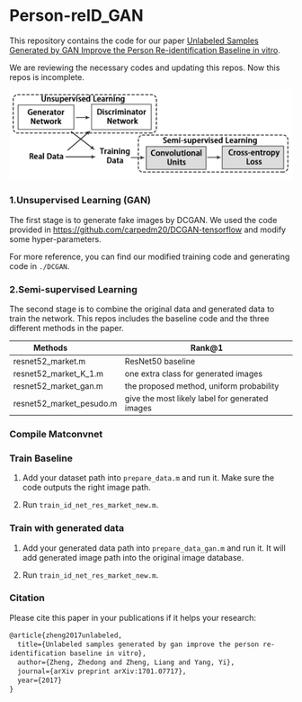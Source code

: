 # Person-reID_GAN
This repository contains the code for our paper [Unlabeled Samples Generated by GAN Improve the Person Re-identification Baseline in vitro](https://arxiv.org/abs/1701.07717).

We are reviewing the necessary codes and updating this repos. Now this repos is incomplete.

![](https://github.com/layumi/layumi.github.io/blob/master/images/fulls/gan.jpg)

### 1.Unsupervised Learning (GAN)
The first stage is to generate fake images by DCGAN.
We used the code provided in https://github.com/carpedm20/DCGAN-tensorflow and modify some hyper-parameters.

For more reference, you can find our modified training code and generating code in `./DCGAN`.

### 2.Semi-supervised Learning 
The second stage is to combine the original data and generated data to train the network.
This repos includes the baseline code and the three different methods in the paper.

| Methods               | Rank@1 | 
| --------              | -----  | 
| resnet52_market.m        | ResNet50 baseline | 
| resnet52_market_K_1.m    | one extra class for generated images|  
| resnet52_market_gan.m    | the proposed method, uniform probability | 
| resnet52_market_pesudo.m | give the most likely label for generated images| 

### Compile Matconvnet



### Train Baseline
1. Add your dataset path into `prepare_data.m` and run it. Make sure the code outputs the right image path.

2. Run `train_id_net_res_market_new.m`.

### Train with generated data
1. Add your generated data path into `prepare_data_gan.m` and run it. It will add generated image path into the original image database.

2. Run `train_id_net_res_market_new.m`.

### Citation
Please cite this paper in your publications if it helps your research:
```
@article{zheng2017unlabeled,
  title={Unlabeled samples generated by gan improve the person re-identification baseline in vitro},
  author={Zheng, Zhedong and Zheng, Liang and Yang, Yi},
  journal={arXiv preprint arXiv:1701.07717},
  year={2017}
}
```
